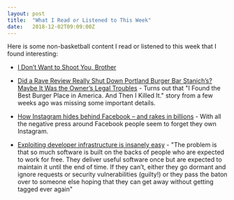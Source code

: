 ```yaml
---
layout: post
title:  "What I Read or Listened to This Week"
date:   2018-12-02T09:09:00Z
---
```

Here is some non-basketball content I read or listened to this week that I found interesting:


* [I Don’t Want to Shoot You, Brother](https://features.propublica.org/weirton/police-shooting-lethal-force-cop-fired-west-virginia/)

* [Did a Rave Review Really Shut Down Portland Burger Bar Stanich’s? Maybe It Was the Owner’s Legal Troubles](https://www.wweek.com/news/2018/11/28/did-a-rave-review-really-shut-down-portland-burger-bar-stanichs-maybe-it-was-the-owners-legal-troubles/) - Turns out that "I Found the Best Burger Place in America. And Then I Killed It." story from a few weeks ago was missing some important details.

* [How Instagram hides behind Facebook – and rakes in billions](https://www.theguardian.com/technology/2018/dec/01/instagram-facebook-controversy-social-network-tech) - With all the negative press around Facebook people seem to forget they own Instagram.

* [Exploiting developer infrastructure is insanely easy](https://medium.com/@jsoverson/exploiting-developer-infrastructure-is-insanely-easy-9849937e81d4) - "The problem is that so much software is built on the backs of people who are expected to work for free. They deliver useful software once but are expected to maintain it until the end of time. If they can’t, either they go dormant and ignore requests or security vulnerabilities (guilty!) or they pass the baton over to someone else hoping that they can get away without getting tagged ever again"
